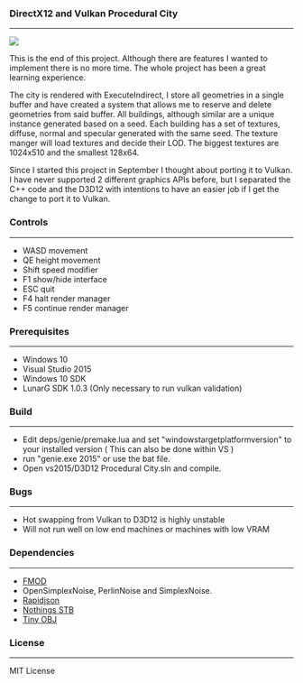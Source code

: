 ### DirectX12 and Vulkan Procedural City ###
----
![](assets/demo.gif "")

This is the end of this project. Although there are features I wanted to implement there is no more time. The whole project has been a great learning experience.

The city is rendered with ExecuteIndirect, I store all geometries in a single buffer and have created a system that allows me to reserve and delete geometries from said buffer. All buildings, although similar are a unique instance generated based on a seed. Each building has a set of textures, diffuse, normal and specular generated with the same seed. The texture manger will load textures and decide their LOD. The biggest textures are 1024x510 and the smallest 128x64.

Since I started this project in September I thought about porting it to Vulkan. I have never supported 2 different graphics APIs before, but I separated the C++ code and the D3D12 with intentions to have an easier job if I get the change to port it to Vulkan.

### Controls ###
---
- WASD movement
- QE height movement
- Shift speed modifier
- F1 show/hide interface
- ESC quit
- F4 halt render manager
- F5 continue render manager

### Prerequisites ###
---
- Windows 10
- Visual Studio 2015
- Windows 10 SDK
- LunarG SDK 1.0.3 (Only necessary to run vulkan validation)

### Build ###
---
- Edit deps/genie/premake.lua and set "windowstargetplatformversion" to your installed version ( This can also be done within VS )
- run "genie.exe 2015" or use the bat file.
- Open vs2015/D3D12 Procedural City.sln and compile.

### Bugs ###
---
- Hot swapping from Vulkan to D3D12 is highly unstable
- Will not run well on low end machines or machines with low VRAM

### Dependencies ###
---
- [FMOD](http://www.fmod.org/)
- OpenSimplexNoise, PerlinNoise and SimplexNoise.
- [Rapidjson](https://github.com/miloyip/rapidjson)
- [Nothings STB](https://github.com/nothings/stb)
- [Tiny OBJ](https://github.com/syoyo/tinyobjloader)

### License ###
---
MIT License

